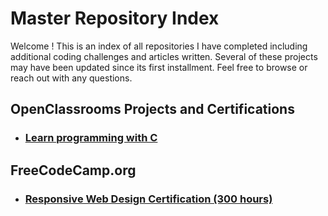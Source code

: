 # Master Repository Index

Welcome ! This is an index of all repositories I have completed including additional coding challenges and articles written. Several of these projects may have been updated since its first installment. Feel free to browse or reach out with any questions.


## OpenClassrooms Projects and Certifications

- ### [Learn programming with C](https://github.com/Sherlac/C)

## FreeCodeCamp.org

- ### [Responsive Web Design Certification (300 hours)](https://www.freecodecamp.org/learn)
